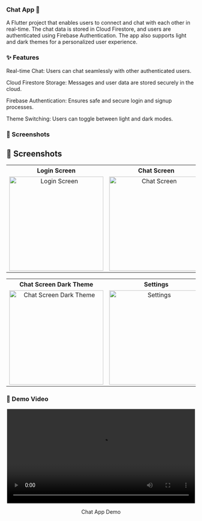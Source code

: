 ### Chat App 💬

A Flutter project that enables users to connect and chat with each other in real-time. The chat data is stored in Cloud Firestore, and users are authenticated using Firebase Authentication. The app also supports light and dark themes for a personalized user experience.

### ✨ Features

Real-time Chat: Users can chat seamlessly with other authenticated users.

Cloud Firestore Storage: Messages and user data are stored securely in the cloud.

Firebase Authentication: Ensures safe and secure login and signup processes.

Theme Switching: Users can toggle between light and dark modes.

### 📱 Screenshots

<h2>📸 Screenshots</h2>

<table align="center">
  <tr>
    <th>Login Screen</th>
    <th>Chat Screen</th>
    <th>User List</th>
  </tr>
  <tr>
    <td align="center">
      <img src="https://github.com/user-attachments/assets/9124eba0-c7a4-44a2-8b08-9b31183051ba" alt="Login Screen" width="250"/>
    </td>
    <td align="center">
      <img src="https://github.com/user-attachments/assets/40dad1e0-f280-4063-94b6-0d12bf9a66b4" alt="Chat Screen" width="250"/>
    </td>
    <td align="center">
      <img src="https://github.com/user-attachments/assets/b85b0a24-c47d-4065-8be6-ea5c66097293" alt="User List" width="250"/>
    </td>
  </tr>
</table>

<table align="center">
  <tr>
    <th>Chat Screen Dark Theme</th>
    <th>Settings</th>
    <th>Chat Screen</th>
  </tr>
  <tr>
    <td align="center">
      <img src="https://github.com/user-attachments/assets/c660f2a6-25cf-4667-9189-c34effc73a78" alt="Chat Screen Dark Theme" width="250"/>
    </td>
    <td align="center">
      <img src="https://github.com/user-attachments/assets/c20b3939-98b7-49df-9394-56c9f0544d8a" alt="Settings" width="250"/>
    </td>
    <td align="center">
      <img src="https://github.com/user-attachments/assets/597d4117-5d6f-4c87-b5c6-3a316fcb5dfd" alt="Chat Screen" width="250"/>
    </td>
  </tr>
</table>



### 🎥 Demo Video

<div align="center"> <video src="https://github.com/user-attachments/assets/f65b353e-b30b-4baa-8950-fe942a87001f" width="500" controls></video> <p>Chat App Demo</p> </div>
